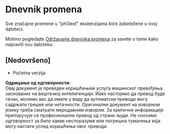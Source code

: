 # Dnevnik promena

Sve značajne promene u "phi3ext" ekstenzijama biće zabeležene u ovoj datoteci.

Molimo pogledajte [Održavanje dnevnika promena](http://keepachangelog.com/) za savete o tome kako napraviti ovu datoteku.

## [Nedovršeno]

- Početna verzija

**Одрицање од одговорности**:  
Овај документ је преведен коришћењем услуга машинског превођења заснованих на вештачкој интелигенцији. Иако настојимо да превод буде тачан, молимо вас да имате у виду да аутоматски преводи могу садржати грешке или нетачности. Оригинални документ на изворном језику треба сматрати меродавним извором. За критичне информације препоручује се професионални превод од стране људи. Не сносимо одговорност за било какве неспоразуме или погрешна тумачења која могу настати услед коришћења овог превода.